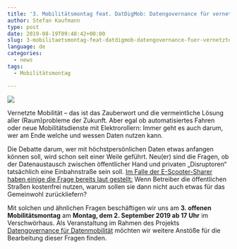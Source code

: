 ```yaml
---
title: '3. Mobilitätsmontag feat. DatDigMob: Datengovernance für vernetzte Mobilität!'
author: Stefan Kaufmann
type: post
date: 2019-08-19T09:48:42+00:00
slug: 3-mobilitaetsmontag-feat-datdigmob-datengovernance-fuer-vernetzte-mobilitaet
language: de
categories:
  - news
tags:
  - Mobilitätsmontag

---
```

![](/wp-content/uploads/2019/08/Flyer_Mobilitätsmontag3-1.png)

Vernetzte Mobilität – das ist das Zauberwort und die vermeintliche Lösung aller (Raum)probleme der Zukunft. Aber egal ob automatisiertes Fahren oder neue Mobilitätsdienste mit Elektrorollern: Immer geht es auch darum, wer am Ende welche und wessen Daten nutzen kann.

Die Debatte darum, wer mit höchstpersönlichen Daten etwas anfangen können soll, wird schon seit einer Weile geführt. Neu(er) sind die Fragen, ob der Datenaustausch zwischen öffentlicher Hand und privaten „Disruptoren“ tatsächlich eine Einbahnstraße sein soll. [Im Falle der E-Scooter-Sharer haben einige die Frage bereits laut gestellt:][1] Wenn Betreiber die öffentlichen Straßen kostenfrei nutzen, warum sollen sie dann nicht auch etwas für das Gemeinwohl zurückliefern?

Mit solchen und ähnlichen Fragen beschäftigen wir uns am **3. offenen Mobilitätsmontag** am **Montag, dem 2. September 2019 ab 17 Uhr** im Verschwörhaus. Als Veranstaltung im Rahmen des Projekts [Datengovernance für Datenmobilität][2] möchten wir weitere Anstöße für die Bearbeitung dieser Fragen finden.

 [1]: https://www.zukunft-mobilitaet.net/169402/analyse/rollersharing-regulierung-kommunen-international-mobility-data-specification/
 [2]: https://www.bmvi.de/SharedDocs/DE/Artikel/DG/mfund-projekte/datdigmob.html?nn=326002
